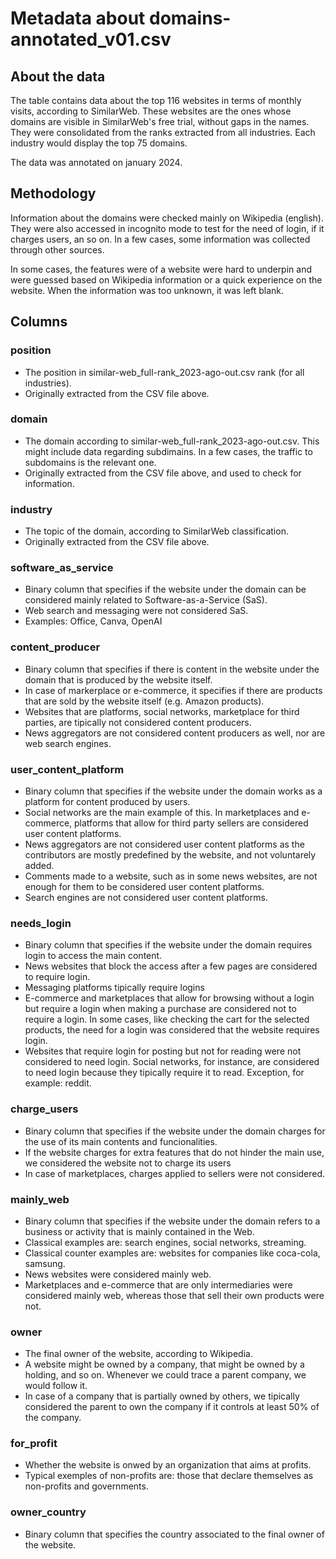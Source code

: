 # Metadata about domains-annotated_v01.csv


## About the data

The table contains data about the top 116 websites in terms of monthly visits, according to SimilarWeb. These
websites are the ones whose domains are visible in SimilarWeb's free trial, without gaps in the names. They were 
consolidated from the ranks extracted from all industries. Each industry would display the top 75 domains.

The data was annotated on january 2024.


## Methodology

Information about the domains were checked mainly on Wikipedia (english). They were also accessed in incognito mode
to test for the need of login, if it charges users, an so on. In a few cases, some information was collected through 
other sources.

In some cases, the features were of a website were hard to underpin and were guessed based on Wikipedia information or 
a quick experience on the website. When the information was too unknown, it was left blank.


## Columns

### position

* The position in similar-web_full-rank_2023-ago-out.csv rank (for all industries).
* Originally extracted from the CSV file above.

### domain

* The domain according to similar-web_full-rank_2023-ago-out.csv. This might include 
  data regarding subdimains. In a few cases, the traffic to subdomains is the relevant one.
* Originally extracted from the CSV file above, and used to check for information.

### industry

* The topic of the domain, according to SimilarWeb classification.
* Originally extracted from the CSV file above.

### software_as_service

* Binary column that specifies if the website under the domain can be considered mainly 
  related to Software-as-a-Service (SaS). 
* Web search and messaging were not considered SaS.
* Examples: Office, Canva, OpenAI

### content_producer

* Binary column that specifies if there is content in the website under the domain that is
  produced by the website itself. 
* In case of markerplace or e-commerce, it specifies if there are products that are sold 
  by the website itself (e.g. Amazon products).
* Websites that are platforms, social networks, marketplace for third parties, are tipically 
  not considered content producers.
* News aggregators are not considered content producers as well, nor are web search engines.

### user_content_platform

* Binary column that specifies if the website under the domain works as a platform for content
  produced by users.
* Social networks are the main example of this. In marketplaces and e-commerce, platforms that 
  allow for third party sellers are considered user content platforms. 
* News aggregators are not considered user content platforms as the contributors are mostly 
  predefined by the website, and not voluntarely added.
* Comments made to a website, such as in some news websites, are not enough for them to be 
  considered user content platforms.
* Search engines are not considered user content platforms.

### needs_login

* Binary column that specifies if the website under the domain requires login to access the main content.
* News websites that block the access after a few pages are considered to require login.
* Messaging platforms tipically require logins
* E-commerce and marketplaces that allow for browsing without a login but require a login when making a 
  purchase are considered not to require a login. In some cases, like checking the cart for the selected 
  products, the need for a login was considered that the website requires login.
* Websites that require login for posting but not for reading were not considered to need login. Social 
  networks, for instance, are considered to need login because they tipically require it to read. 
  Exception, for example: reddit.

### charge_users

* Binary column that specifies if the website under the domain charges for the use of its main contents and 
  funcionalities.
* If the website charges for extra features that do not hinder the main use, we considered the website not 
  to charge its users
* In case of marketplaces, charges applied to sellers were not considered.

### mainly_web

* Binary column that specifies if the website under the domain refers to a business or activity that is 
  mainly contained in the Web. 
* Classical examples are: search engines, social networks, streaming.
* Classical counter examples are: websites for companies like coca-cola, samsung.
* News websites were considered mainly web.
* Marketplaces and e-commerce that are only intermediaries were considered mainly web, whereas those 
  that sell their own products were not.

### owner

* The final owner of the website, according to Wikipedia. 
* A website might be owned by a company, that might be owned by a holding, and so on. Whenever we could trace
  a parent company, we would follow it.
* In case of a company that is partially owned by others, we tipically considered the parent to own the 
  company if it controls at least 50% of the company.

### for_profit

* Whether the website is onwed by an organization that aims at profits.
* Typical exemples of non-profits are: those that declare themselves as non-profits and governments.

### owner_country

* Binary column that specifies the country associated to the final owner of the website.
